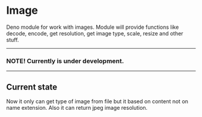 # Image

Deno module for work with images. Module will provide functions like decode, encode, get resolution, get image type, scale, resize and other stuff.

---

### NOTE! Currently is under development.

---

## Current state

Now it only can get type of image from file but it based on content not on name extension. Also it can return jpeg image resolution.
